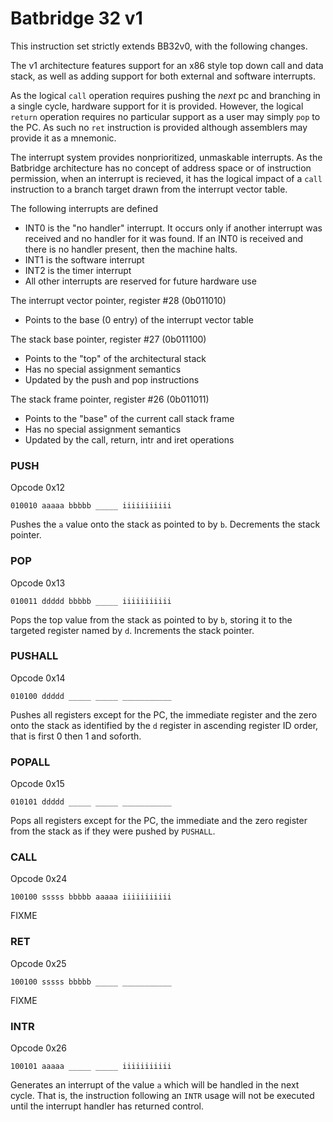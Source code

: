 # Batbridge 32 v1

This instruction set strictly extends BB32v0, with the following changes.

The v1 architecture features support for an x86 style top down call and data
stack, as well as adding support for both external and software interrupts.

As the logical `call` operation requires pushing the _next_ pc and
branching in a single cycle, hardware support for it is
provided. However, the logical `return` operation requires no
particular support as a user may simply `pop` to the PC. As such no
`ret` instruction is provided although assemblers may provide it as a
mnemonic.

The interrupt system provides nonprioritized, unmaskable interrupts.
As the Batbridge architecture has no concept of address space or of
instruction permission, when an interrupt is recieved, it has the
logical impact of a `call` instruction to a branch target drawn from
the interrupt vector table.

The following interrupts are defined
 - INT0 is the "no handler" interrupt. It occurs only if another
   interrupt was received and no handler for it was found. If an INT0
   is received and there is no handler present, then the machine
   halts.
 - INT1 is the software interrupt
 - INT2 is the timer interrupt
 - All other interrupts are reserved for future hardware use

The interrupt vector pointer, register #28 (0b011010)
 - Points to the base (0 entry) of the interrupt vector table

The stack base pointer, register #27 (0b011100)
 - Points to the "top" of the architectural stack
 - Has no special assignment semantics
 - Updated by the push and pop instructions

The stack frame pointer, register #26 (0b011011)
 - Points to the "base" of the current call stack frame
 - Has no special assignment semantics
 - Updated by the call, return, intr and iret operations

### PUSH
Opcode 0x12

```
010010 aaaaa bbbbb _____ iiiiiiiiiii
```

Pushes the `a` value onto the stack as pointed to by `b`. Decrements
the stack pointer.

### POP
Opcode 0x13

```
010011 ddddd bbbbb _____ iiiiiiiiiii
```

Pops the top value from the stack as pointed to by `b`, storing it to
the targeted register named by `d`. Increments the stack pointer.

### PUSHALL
Opcode 0x14

```
010100 ddddd _____ _____ ___________
```

Pushes all registers except for the PC, the immediate register and the
zero onto the stack as identified by the `d` register in ascending
register ID order, that is first 0 then 1 and soforth.

### POPALL
Opcode 0x15

```
010101 ddddd _____ _____ ___________
```

Pops all registers except for the PC, the immediate and the zero
register from the stack as if they were pushed by `PUSHALL`.

### CALL
Opcode 0x24

```
100100 sssss bbbbb aaaaa iiiiiiiiiii
```

FIXME

### RET
Opcode 0x25

```
100100 sssss bbbbb _____ ___________
```

FIXME

### INTR
Opcode 0x26

```
100101 aaaaa _____ _____ iiiiiiiiiii
```

Generates an interrupt of the value `a` which will be handled in the
next cycle. That is, the instruction following an `INTR` usage will
not be executed until the interrupt handler has returned control.
